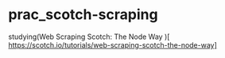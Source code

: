 # prac_scotch-scraping
studying(Web Scraping Scotch: The Node Way
)[ https://scotch.io/tutorials/web-scraping-scotch-the-node-way]
